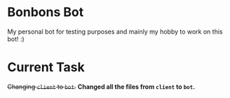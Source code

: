 # Bonbons Bot

My personal bot for testing purposes and mainly my hobby to work on this bot! :)

# Current Task

~~Changing `client` to `bot`.~~ **Changed all the files from `client` to `bot`.** 
